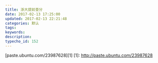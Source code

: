 ```yaml
---
title: 浙大提前查分
date: 2017-02-13 17:25:00
updated: 2017-02-13 22:21:48
categories: 默认
tags: 
keywords:
description:
typecho_id: 152
---
```


[paste.ubuntu.com/23987628][1] [1]: http://paste.ubuntu.com/23987628